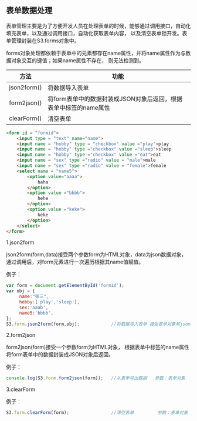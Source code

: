 ## 表单数据处理

表单管理主要是为了方便开发人员在处理表单的时候，能够通过调用接口，自动化填充表单，以及通过调用接口，自动化获取表单内容， 以及清空表单锁开发。表单管理封装在S3.forms对象中。

forms对象处理都依赖于表单中的元素都存在name属性，并将name属性作为与数据对象交互的键值；如果name属性不存在， 则无法检测到。

| 方法          | 功能                                     |
| ----------- | -------------------------------------- |
| json2form() | 将数据导入表单                                |
| form2json() | 将form表单中的数据封装成JSON对象后返回，根据表单中标签的name属性 |
| clearForm() | 清空表单                                   |

```html
<form id = "formid">
    <input type = "text" name="name">
    <input name = "hobby" type = "checkbox" value ="play">play
    <input name = "hobby" type ="checkbox" value ="sleep">sleep
    <input name = "hobby" type ="checkbox" value ="eat">eat
    <input name = "sex" type ="radio" value = "male">male
    <input name = "sex" type ="radio" value = "female">female
    <select name = "name5">
        <option value="aaaa">
          	haha
        </option>
        <option value ="bbbb">
          	hehe
        </option>
        <option value ="keke">
          	keke
        </option>
    </select>
</form>
```

1.json2form

json2form(form,data)接受两个参数form为HTML对象，data为json数据对象，通过调用后，对form元素进行一次遍历根据其name值赋值。

例子：

```js
var form = document.getElementById('formid');
var obj = {
     name:"张三",
     hobby:['play','sleep'],
     sex:'aaab',
     name5:'bbbb',
};
S3.form.json2form(form,obj);        	//将数据导入表单 接受表单对象和json格式的数据对象作为参数
```

2.form2json

form2json(form)接受一个参数form为HTML对象，  根据表单中标签的name属性将form表单中的数据封装成JSON对象后返回。

例子：

```js
console.log(S3.form.form2json(form));   //从表单导出数据   参数：表单对象
```

3.clearForm

例子：

```js
S3.form.clearForm(form);                //清空表单         参数：表单对象
```



